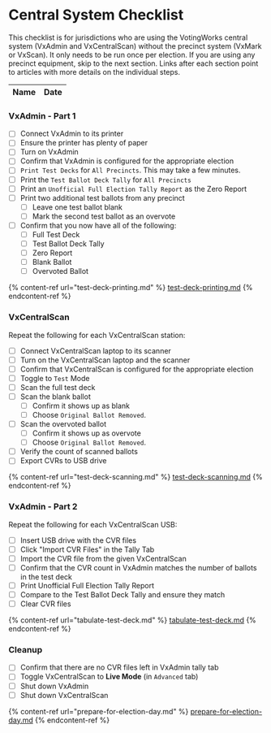 # Central System Checklist

This checklist is for jurisdictions who are using the VotingWorks central system (VxAdmin and VxCentralScan) without the precinct system (VxMark or VxScan). It only needs to be run once per election. If you are using any precinct equipment, skip to the next section. Links after each section point to articles with more details on the individual steps.

| Name | Date |
| ---- | ---- |

### VxAdmin - Part 1

* [ ] Connect VxAdmin to its printer
* [ ] Ensure the printer has plenty of paper
* [ ] Turn on VxAdmin
* [ ] Confirm that VxAdmin is configured for the appropriate election
* [ ] `Print Test Decks` for  `All Precincts`. This may take a few minutes.
* [ ] Print the `Test Ballot Deck Tally` for `All Precincts`
* [ ] Print an `Unofficial Full Election Tally Report` as the Zero Report
* [ ] Print two additional test ballots from any precinct
  * [ ] Leave one test ballot blank
  * [ ] Mark the second test ballot as an overvote
* [ ] Confirm that you now have all of the following:
  * [ ] Full Test Deck
  * [ ] Test Ballot Deck Tally
  * [ ] Zero Report
  * [ ] Blank Ballot
  * [ ] Overvoted Ballot

{% content-ref url="test-deck-printing.md" %}
[test-deck-printing.md](test-deck-printing.md)
{% endcontent-ref %}

### VxCentralScan

Repeat the following for each VxCentralScan station:

* [ ] Connect VxCentralScan laptop to its scanner
* [ ] Turn on the VxCentralScan laptop and the scanner
* [ ] Confirm that VxCentralScan is configured for the appropriate election
* [ ] Toggle to `Test` Mode
* [ ] Scan the full test deck
* [ ] Scan the blank ballot
  * [ ] Confirm it shows up as blank
  * [ ] Choose `Original Ballot Removed`.
* [ ] Scan the overvoted ballot
  * [ ] Confirm it shows up as overvote
  * [ ] Choose `Original Ballot Removed`.
* [ ] Verify the count of scanned ballots
* [ ] Export CVRs to USB drive

{% content-ref url="test-deck-scanning.md" %}
[test-deck-scanning.md](test-deck-scanning.md)
{% endcontent-ref %}

### VxAdmin - Part 2

Repeat the following for each VxCentralScan USB:

* [ ] Insert USB drive with the CVR files
* [ ] Click "Import CVR Files" in the Tally Tab
* [ ] Import the CVR file from the given VxCentralScan
* [ ] Confirm that the CVR count in VxAdmin matches the number of ballots in the test deck
* [ ] Print Unofficial Full Election Tally Report
* [ ] Compare to the Test Ballot Deck Tally  and ensure they match
* [ ] Clear CVR files

{% content-ref url="tabulate-test-deck.md" %}
[tabulate-test-deck.md](tabulate-test-deck.md)
{% endcontent-ref %}

### **Cleanup**

* [ ] Confirm that there are no CVR files left in VxAdmin tally tab
* [ ] Toggle VxCentralScan to **Live Mode** (in `Advanced` tab)
* [ ] Shut down VxAdmin
* [ ] Shut down VxCentralScan

{% content-ref url="prepare-for-election-day.md" %}
[prepare-for-election-day.md](prepare-for-election-day.md)
{% endcontent-ref %}
